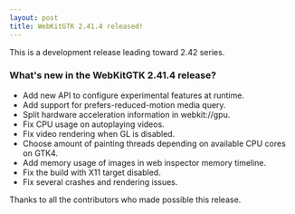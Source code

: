 ```yaml
---
layout: post
title: WebKitGTK 2.41.4 released!
---
```


This is a development release leading toward 2.42 series.

### What's new in the WebKitGTK 2.41.4 release?

 - Add new API to configure experimental features at runtime.
 - Add support for prefers-reduced-motion media query.
 - Split hardware acceleration information in webkit://gpu.
 - Fix CPU usage on autoplaying videos.
 - Fix video rendering when GL is disabled.
 - Choose amount of painting threads depending on available CPU cores on GTK4.
 - Add memory usage of images in web inspector memory timeline.
 - Fix the build with X11 target disabled.
 - Fix several crashes and rendering issues.

Thanks to all the contributors who made possible this release.
